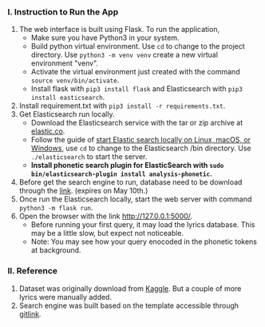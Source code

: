 ### I. Instruction to Run the App
1. The web interface is built using Flask. To run the application, 
    * Make sure you have Python3 in your system.
    * Build python virtual environment. Use ```cd``` to change to the project directory. Use ```python3 -m venv venv``` create a new virtual environment "venv".
    * Activate the virtual environment just created with the command ```source venv/bin/activate```.
    * Install flask with ```pip3 install flask``` and Elasticsearch with ```pip3 install easticsearch```.
2. Install requirement.txt with ```pip3 install -r requirements.txt```.
3. Get Elasticsearch run locally.
    * Download the Elasticsearch service with the tar or zip archive at [elastic.co](https://www.elastic.co/guide/en/elasticsearch/reference/current/getting-started-install.html).
    * Follow the guide of [start Elastic search locally on Linux, macOS, or Windows](https://www.elastic.co/guide/en/elasticsearch/reference/current/getting-started-install.html), use ```cd``` to change to the Elasticsearch /bin directory. Use ```./elasticsearch``` to start the server.
    * __Install phonetic search plugin for ElasticSearch with ```sudo bin/elasticsearch-plugin install analysis-phonetic```.__
4. Before get the search engine to run, database need to be download through the [link](https://drive.google.com/file/d/1Dmh9ApPccJK3OrXUAR4P5QchdXqlousU/view?usp=sharing). (expires on May 10th.)
5. Once run the Elasticsearch locally, start the web server with command ```python3 -m flask run```. 
6. Open the browser with the link http://127.0.0.1:5000/.
    * Before running your first query, it may load the lyrics database. This may be a little slow, but expect not noticeable.
    * Note: You may see how your query enocoded in the phonetic tokens at background.


### II. Reference
1. Dataset was originally download from [Kaggle](https://www.kaggle.com/edenbd/150k-lyrics-labeled-with-spotify-valence). But a couple of more lyrics were manually added.
2. Search engine was built based on the template accessible through [gitlink](https://github.com/phpSoftware/search-engine-template).
